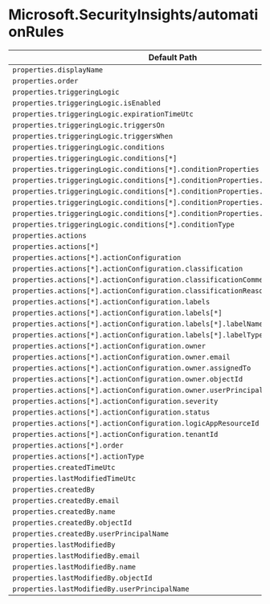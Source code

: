 # Microsoft.SecurityInsights/automationRules

| Default Path | Alias |
|---|---|
| `properties.displayName` | `Microsoft.SecurityInsights/automationRules/displayName` |
| `properties.order` | `Microsoft.SecurityInsights/automationRules/order` |
| `properties.triggeringLogic` | `Microsoft.SecurityInsights/automationRules/triggeringLogic` |
| `properties.triggeringLogic.isEnabled` | `Microsoft.SecurityInsights/automationRules/triggeringLogic.isEnabled` |
| `properties.triggeringLogic.expirationTimeUtc` | `Microsoft.SecurityInsights/automationRules/triggeringLogic.expirationTimeUtc` |
| `properties.triggeringLogic.triggersOn` | `Microsoft.SecurityInsights/automationRules/triggeringLogic.triggersOn` |
| `properties.triggeringLogic.triggersWhen` | `Microsoft.SecurityInsights/automationRules/triggeringLogic.triggersWhen` |
| `properties.triggeringLogic.conditions` | `Microsoft.SecurityInsights/automationRules/triggeringLogic.conditions` |
| `properties.triggeringLogic.conditions[*]` | `Microsoft.SecurityInsights/automationRules/triggeringLogic.conditions[*]` |
| `properties.triggeringLogic.conditions[*].conditionProperties` | `Microsoft.SecurityInsights/automationRules/triggeringLogic.conditions[*].Property.conditionProperties` |
| `properties.triggeringLogic.conditions[*].conditionProperties.propertyName` | `Microsoft.SecurityInsights/automationRules/triggeringLogic.conditions[*].Property.conditionProperties.propertyName` |
| `properties.triggeringLogic.conditions[*].conditionProperties.operator` | `Microsoft.SecurityInsights/automationRules/triggeringLogic.conditions[*].Property.conditionProperties.operator` |
| `properties.triggeringLogic.conditions[*].conditionProperties.propertyValues` | `Microsoft.SecurityInsights/automationRules/triggeringLogic.conditions[*].Property.conditionProperties.propertyValues` |
| `properties.triggeringLogic.conditions[*].conditionProperties.propertyValues[*]` | `Microsoft.SecurityInsights/automationRules/triggeringLogic.conditions[*].Property.conditionProperties.propertyValues[*]` |
| `properties.triggeringLogic.conditions[*].conditionType` | `Microsoft.SecurityInsights/automationRules/triggeringLogic.conditions[*].conditionType` |
| `properties.actions` | `Microsoft.SecurityInsights/automationRules/actions` |
| `properties.actions[*]` | `Microsoft.SecurityInsights/automationRules/actions[*]` |
| `properties.actions[*].actionConfiguration` | `Microsoft.SecurityInsights/automationRules/actions[*].ModifyProperties.actionConfiguration` |
| `properties.actions[*].actionConfiguration.classification` | `Microsoft.SecurityInsights/automationRules/actions[*].ModifyProperties.actionConfiguration.classification` |
| `properties.actions[*].actionConfiguration.classificationComment` | `Microsoft.SecurityInsights/automationRules/actions[*].ModifyProperties.actionConfiguration.classificationComment` |
| `properties.actions[*].actionConfiguration.classificationReason` | `Microsoft.SecurityInsights/automationRules/actions[*].ModifyProperties.actionConfiguration.classificationReason` |
| `properties.actions[*].actionConfiguration.labels` | `Microsoft.SecurityInsights/automationRules/actions[*].ModifyProperties.actionConfiguration.labels` |
| `properties.actions[*].actionConfiguration.labels[*]` | `Microsoft.SecurityInsights/automationRules/actions[*].ModifyProperties.actionConfiguration.labels[*]` |
| `properties.actions[*].actionConfiguration.labels[*].labelName` | `Microsoft.SecurityInsights/automationRules/actions[*].ModifyProperties.actionConfiguration.labels[*].labelName` |
| `properties.actions[*].actionConfiguration.labels[*].labelType` | `Microsoft.SecurityInsights/automationRules/actions[*].ModifyProperties.actionConfiguration.labels[*].labelType` |
| `properties.actions[*].actionConfiguration.owner` | `Microsoft.SecurityInsights/automationRules/actions[*].ModifyProperties.actionConfiguration.owner` |
| `properties.actions[*].actionConfiguration.owner.email` | `Microsoft.SecurityInsights/automationRules/actions[*].ModifyProperties.actionConfiguration.owner.email` |
| `properties.actions[*].actionConfiguration.owner.assignedTo` | `Microsoft.SecurityInsights/automationRules/actions[*].ModifyProperties.actionConfiguration.owner.assignedTo` |
| `properties.actions[*].actionConfiguration.owner.objectId` | `Microsoft.SecurityInsights/automationRules/actions[*].ModifyProperties.actionConfiguration.owner.objectId` |
| `properties.actions[*].actionConfiguration.owner.userPrincipalName` | `Microsoft.SecurityInsights/automationRules/actions[*].ModifyProperties.actionConfiguration.owner.userPrincipalName` |
| `properties.actions[*].actionConfiguration.severity` | `Microsoft.SecurityInsights/automationRules/actions[*].ModifyProperties.actionConfiguration.severity` |
| `properties.actions[*].actionConfiguration.status` | `Microsoft.SecurityInsights/automationRules/actions[*].ModifyProperties.actionConfiguration.status` |
| `properties.actions[*].actionConfiguration.logicAppResourceId` | `Microsoft.SecurityInsights/automationRules/actions[*].RunPlaybook.actionConfiguration.logicAppResourceId` |
| `properties.actions[*].actionConfiguration.tenantId` | `Microsoft.SecurityInsights/automationRules/actions[*].RunPlaybook.actionConfiguration.tenantId` |
| `properties.actions[*].order` | `Microsoft.SecurityInsights/automationRules/actions[*].order` |
| `properties.actions[*].actionType` | `Microsoft.SecurityInsights/automationRules/actions[*].actionType` |
| `properties.createdTimeUtc` | `Microsoft.SecurityInsights/automationRules/createdTimeUtc` |
| `properties.lastModifiedTimeUtc` | `Microsoft.SecurityInsights/automationRules/lastModifiedTimeUtc` |
| `properties.createdBy` | `Microsoft.SecurityInsights/automationRules/createdBy` |
| `properties.createdBy.email` | `Microsoft.SecurityInsights/automationRules/createdBy.email` |
| `properties.createdBy.name` | `Microsoft.SecurityInsights/automationRules/createdBy.name` |
| `properties.createdBy.objectId` | `Microsoft.SecurityInsights/automationRules/createdBy.objectId` |
| `properties.createdBy.userPrincipalName` | `Microsoft.SecurityInsights/automationRules/createdBy.userPrincipalName` |
| `properties.lastModifiedBy` | `Microsoft.SecurityInsights/automationRules/lastModifiedBy` |
| `properties.lastModifiedBy.email` | `Microsoft.SecurityInsights/automationRules/lastModifiedBy.email` |
| `properties.lastModifiedBy.name` | `Microsoft.SecurityInsights/automationRules/lastModifiedBy.name` |
| `properties.lastModifiedBy.objectId` | `Microsoft.SecurityInsights/automationRules/lastModifiedBy.objectId` |
| `properties.lastModifiedBy.userPrincipalName` | `Microsoft.SecurityInsights/automationRules/lastModifiedBy.userPrincipalName` |

